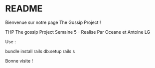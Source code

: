 # README

Bienvenue sur notre page The Gossip Project !

THP The gossip Project Semaine 5 - Realise Par Oceane et Antoine LG

Use :

bundle install
rails db:setup
rails s

Bonne visite !
